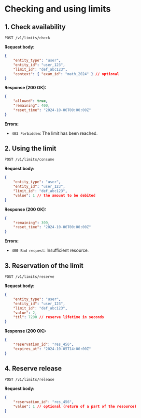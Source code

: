 # Checking and using limits

## 1. Check availability

`POST /v1/limits/check`

**Request body:**
```json
{
    "entity_type": "user",
    "entity_id": "user_123",
    "limit_id": "def_abc123",
    "context": { "exam_id": "math_2024" } // optional
}
```

**Response (200 OK):**
```json
{
    "allowed": true,
    "remaining": 400,
    "reset_time": "2024-10-06T00:00:00Z"
}
```

**Errors:**
- `403 Forbidden`: The limit has been reached.

## 2. Using the limit

`POST /v1/limits/consume`

**Request body:**
```json
{
    "entity_type": "user",
    "entity_id": "user_123",
    "limit_id": "def_abc123",
    "value": 1 // the amount to be debited
}
```

**Response (200 OK):**
```json
{
    "remaining": 399,
    "reset_time": "2024-10-06T00:00:00Z"
}
```

**Errors:**
- `400 Bad request`: Insufficient resource.

## 3. Reservation of the limit

`POST /v1/limits/reserve`

**Request body:**
```json
{
    "entity_type": "user",
    "entity_id": "user_123",
    "limit_id": "def_abc123",
    "value": 2,
    "ttl": 7200 // reserve lifetime in seconds
}
```

**Response (200 OK):**
```json
{
    "reservation_id": "res_456",
    "expires_at": "2024-10-05T14:00:00Z"
}
```

## 4. Reserve release

`POST /v1/limits/release`

**Request body:**
```json
{
    "reservation_id": "res_456",
    "value": 1 // optional (return of a part of the resource)
}
```
